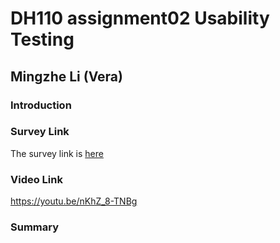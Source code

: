 # DH110 assignment02 Usability Testing

## Mingzhe Li (Vera)


### Introduction



### Survey Link
The survey link is [here](https://forms.gle/hjbGj4hRNaQikU1o7)

### Video Link

https://youtu.be/nKhZ_8-TNBg

### Summary

